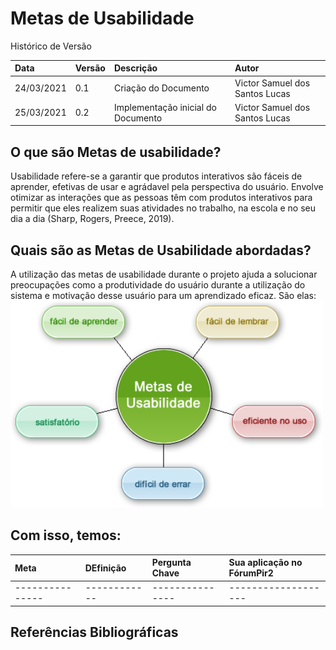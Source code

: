 # Metas de Usabilidade 

Histórico de Versão 

| Data | Versão | Descrição | Autor |
| :--- | :--- | :--- | :--- |
| 24/03/2021 | 0.1 | Criação do Documento | Victor Samuel dos Santos Lucas |
| 25/03/2021 | 0.2 | Implementação inicial do Documento | Victor Samuel dos Santos Lucas |

## O que são Metas de usabilidade? 
Usabilidade refere-se a garantir que produtos interativos são fáceis de aprender, efetivas de usar e agrádavel pela perspectiva do usuário. Envolve otimizar as interações que as pessoas têm com produtos interativos para permitir que eles realizem suas atividades no trabalho, na escola e no seu dia a dia (Sharp, Rogers, Preece, 2019). 

## Quais são as Metas de Usabilidade abordadas?
A utilização das metas de usabilidade durante o projeto ajuda a solucionar preocupações como a produtividade do usuário durante a utilização do sistema e motivação desse usuário para um aprendizado eficaz. São elas: 
<img src="media/usabilidade.png" width="500">

## Com isso, temos:
| Meta | DEfinição | Pergunta Chave | Sua aplicação no FórumPir2 |
| :--- | :--- | :--- | :--- |
| ---------------| ------------ | ---------------| ------------------- |


## Referências Bibliográficas